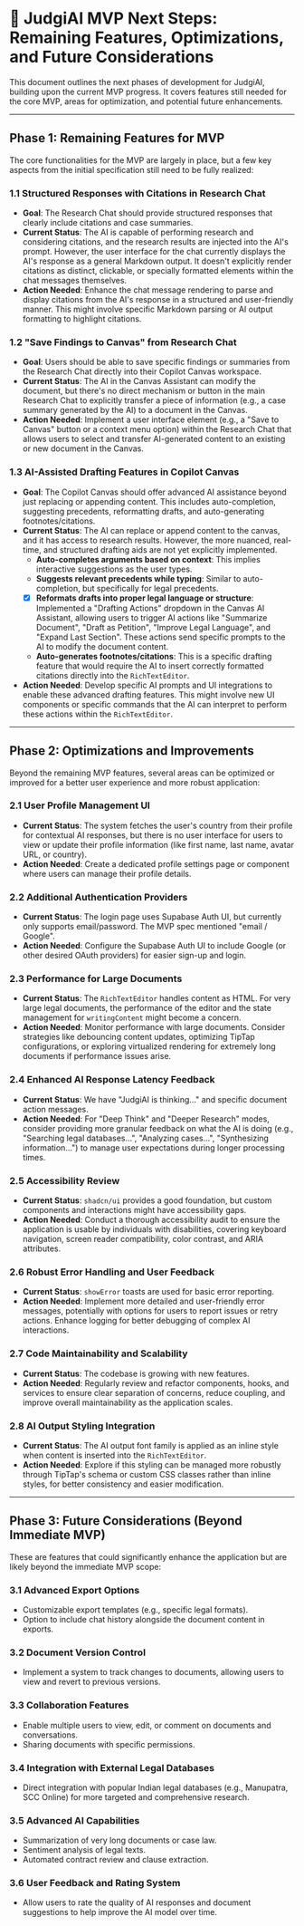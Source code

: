 # 🚀 JudgiAI MVP Next Steps: Remaining Features, Optimizations, and Future Considerations

This document outlines the next phases of development for JudgiAI, building upon the current MVP progress. It covers features still needed for the core MVP, areas for optimization, and potential future enhancements.

---

## Phase 1: Remaining Features for MVP

The core functionalities for the MVP are largely in place, but a few key aspects from the initial specification still need to be fully realized:

### 1.1 Structured Responses with Citations in Research Chat
*   **Goal**: The Research Chat should provide structured responses that clearly include citations and case summaries.
*   **Current Status**: The AI is capable of performing research and considering citations, and the research results are injected into the AI's prompt. However, the user interface for the chat currently displays the AI's response as a general Markdown output. It doesn't explicitly render citations as distinct, clickable, or specially formatted elements within the chat messages themselves.
*   **Action Needed**: Enhance the chat message rendering to parse and display citations from the AI's response in a structured and user-friendly manner. This might involve specific Markdown parsing or AI output formatting to highlight citations.

### 1.2 "Save Findings to Canvas" from Research Chat
*   **Goal**: Users should be able to save specific findings or summaries from the Research Chat directly into their Copilot Canvas workspace.
*   **Current Status**: The AI in the Canvas Assistant can modify the document, but there's no direct mechanism or button in the main Research Chat to explicitly transfer a piece of information (e.g., a case summary generated by the AI) to a document in the Canvas.
*   **Action Needed**: Implement a user interface element (e.g., a "Save to Canvas" button or a context menu option) within the Research Chat that allows users to select and transfer AI-generated content to an existing or new document in the Canvas.

### 1.3 AI-Assisted Drafting Features in Copilot Canvas
*   **Goal**: The Copilot Canvas should offer advanced AI assistance beyond just replacing or appending content. This includes auto-completion, suggesting precedents, reformatting drafts, and auto-generating footnotes/citations.
*   **Current Status**: The AI can replace or append content to the canvas, and it has access to research results. However, the more nuanced, real-time, and structured drafting aids are not yet explicitly implemented.
    *   **Auto-completes arguments based on context**: This implies interactive suggestions as the user types.
    *   **Suggests relevant precedents while typing**: Similar to auto-completion, but specifically for legal precedents.
    *   [x] **Reformats drafts into proper legal language or structure**: Implemented a "Drafting Actions" dropdown in the Canvas AI Assistant, allowing users to trigger AI actions like "Summarize Document", "Draft as Petition", "Improve Legal Language", and "Expand Last Section". These actions send specific prompts to the AI to modify the document content.
    *   **Auto-generates footnotes/citations**: This is a specific drafting feature that would require the AI to insert correctly formatted citations directly into the `RichTextEditor`.
*   **Action Needed**: Develop specific AI prompts and UI integrations to enable these advanced drafting features. This might involve new UI components or specific commands that the AI can interpret to perform these actions within the `RichTextEditor`.

---

## Phase 2: Optimizations and Improvements

Beyond the remaining MVP features, several areas can be optimized or improved for a better user experience and more robust application:

### 2.1 User Profile Management UI
*   **Current Status**: The system fetches the user's country from their profile for contextual AI responses, but there is no user interface for users to view or update their profile information (like first name, last name, avatar URL, or country).
*   **Action Needed**: Create a dedicated profile settings page or component where users can manage their profile details.

### 2.2 Additional Authentication Providers
*   **Current Status**: The login page uses Supabase Auth UI, but currently only supports email/password. The MVP spec mentioned "email / Google".
*   **Action Needed**: Configure the Supabase Auth UI to include Google (or other desired OAuth providers) for easier sign-up and login.

### 2.3 Performance for Large Documents
*   **Current Status**: The `RichTextEditor` handles content as HTML. For very large legal documents, the performance of the editor and the state management for `writingContent` might become a concern.
*   **Action Needed**: Monitor performance with large documents. Consider strategies like debouncing content updates, optimizing TipTap configurations, or exploring virtualized rendering for extremely long documents if performance issues arise.

### 2.4 Enhanced AI Response Latency Feedback
*   **Current Status**: We have "JudgiAI is thinking..." and specific document action messages.
*   **Action Needed**: For "Deep Think" and "Deeper Research" modes, consider providing more granular feedback on what the AI is doing (e.g., "Searching legal databases...", "Analyzing cases...", "Synthesizing information...") to manage user expectations during longer processing times.

### 2.5 Accessibility Review
*   **Current Status**: `shadcn/ui` provides a good foundation, but custom components and interactions might have accessibility gaps.
*   **Action Needed**: Conduct a thorough accessibility audit to ensure the application is usable by individuals with disabilities, covering keyboard navigation, screen reader compatibility, color contrast, and ARIA attributes.

### 2.6 Robust Error Handling and User Feedback
*   **Current Status**: `showError` toasts are used for basic error reporting.
*   **Action Needed**: Implement more detailed and user-friendly error messages, potentially with options for users to report issues or retry actions. Enhance logging for better debugging of complex AI interactions.

### 2.7 Code Maintainability and Scalability
*   **Current Status**: The codebase is growing with new features.
*   **Action Needed**: Regularly review and refactor components, hooks, and services to ensure clear separation of concerns, reduce coupling, and improve overall maintainability as the application scales.

### 2.8 AI Output Styling Integration
*   **Current Status**: The AI output font family is applied as an inline style when content is inserted into the `RichTextEditor`.
*   **Action Needed**: Explore if this styling can be managed more robustly through TipTap's schema or custom CSS classes rather than inline styles, for better consistency and easier modification.

---

## Phase 3: Future Considerations (Beyond Immediate MVP)

These are features that could significantly enhance the application but are likely beyond the immediate MVP scope:

### 3.1 Advanced Export Options
*   Customizable export templates (e.g., specific legal formats).
*   Option to include chat history alongside the document content in exports.

### 3.2 Document Version Control
*   Implement a system to track changes to documents, allowing users to view and revert to previous versions.

### 3.3 Collaboration Features
*   Enable multiple users to view, edit, or comment on documents and conversations.
*   Sharing documents with specific permissions.

### 3.4 Integration with External Legal Databases
*   Direct integration with popular Indian legal databases (e.g., Manupatra, SCC Online) for more targeted and comprehensive research.

### 3.5 Advanced AI Capabilities
*   Summarization of very long documents or case law.
*   Sentiment analysis of legal texts.
*   Automated contract review and clause extraction.

### 3.6 User Feedback and Rating System
*   Allow users to rate the quality of AI responses and document suggestions to help improve the AI model over time.